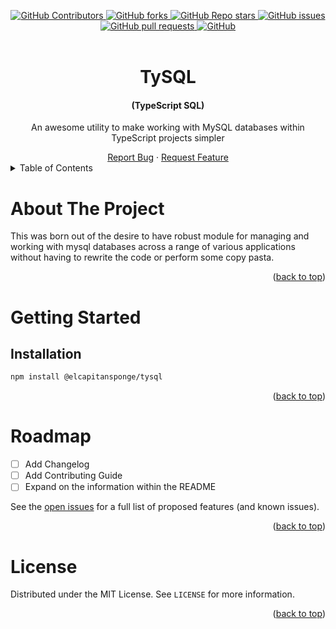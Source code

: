 <a name="readme-top"></a>
<div align="center">
    <!-- CONTRIBUTORS -->
    <a href="https://github.com/ElCapitanSponge/tysql/graphs/contributors">
        <img alt="GitHub Contributors" src="https://img.shields.io/github/contributors/ElCapitanSponge/tysql">
    </a>
    <!-- FORKS -->
    <a href="https://github.com/ElCapitanSponge/tysql/network/members">
        <img alt="GitHub forks" src="https://img.shields.io/github/forks/ElCapitanSponge/tysql">
    </a>
    <!-- STARS -->
    <a href="https://github.com/ElCapitanSponge/tysql/stargazers">
        <img alt="GitHub Repo stars" src="https://img.shields.io/github/stars/ElCapitanSponge/tysql">
    </a>
    <!-- ISSUES -->
    <a href="https://github.com/ElCapitanSponge/tysql/issues">
        <img alt="GitHub issues" src="https://img.shields.io/github/issues/ElCapitanSponge/tysql">
    </a>
    <!-- PULL REQUESTS -->
    <a href="https://github.com/ElCapitanSponge/tysql/pulls">
        <img alt="GitHub pull requests" src="https://img.shields.io/github/issues-pr/ElCapitanSponge/tysql">
    </a>
    <!-- LICENSE -->
    <a href="https://github.com/ElCapitanSponge/tysql/blob/master/LICENSE">
        <img alt="GitHub" src="https://img.shields.io/github/license/ElCapitanSponge/tysql">
    </a>
</div>
<br />
<div align="center">
    <h1 align="center">
        TySQL
    </h1>
    <h4 align="center">
        (TypeScript SQL)
    </h4>
    <p align="center">
        An awesome utility to make working with MySQL databases within TypeScript projects simpler
    </p>
    <a href="https://github.com/ElCapitanSponge/tysql/issues/new">Report Bug</a>
    ·
    <a href="https://github.com/ElCapitanSponge/tysql/issues/new">Request Feature</a>
</div>

<!-- TABLE OF CONTENTS -->
<details>
  <summary>Table of Contents</summary>
  <ol>
    <li>
      <a href="#about-the-project">About The Project</a>
    </li>
    <li>
      <a href="#getting-started">Getting Started</a>
      <ul>
        <li><a href="#installation">Installation</a></li>
      </ul>
    </li>
    <li><a href="#roadmap">Roadmap</a></li>
    <li><a href="#license">License</a></li>
  </ol>
</details>

<!-- ABOUT THE PROJECT -->
# About The Project

This was born out of the desire to have robust module for managing and working with mysql databases across a range of various applications without having to rewrite the code or perform some copy pasta.
<p align="right">(<a href="#readme-top">back to top</a>)</p>

<!-- GETTING STARTED -->
# Getting Started

## Installation

```sh
npm install @elcapitansponge/tysql
```
<p align="right">(<a href="#readme-top">back to top</a>)</p>

<!-- ROADMAP -->
# Roadmap

- [ ] Add Changelog
- [ ] Add Contributing Guide
- [ ] Expand on the information within the README

See the [open issues](https://github.com/ElCapitanSponge/tysql/issues) for a full list of proposed features (and known issues).
<p align="right">(<a href="#readme-top">back to top</a>)</p>

<!-- LICENSE -->
# License
Distributed under the MIT License. See `LICENSE` for more information.
<p align="right">(<a href="#readme-top">back to top</a>)</p>
